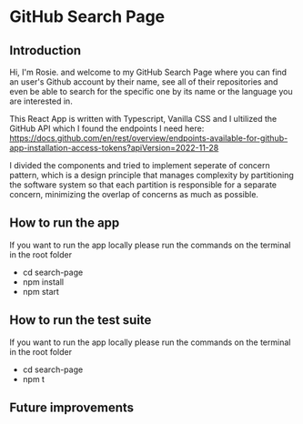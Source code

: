 # GitHub Search Page

## Introduction

Hi, I'm Rosie. and welcome to my GitHub Search Page where you can find an user's Github account by their name, see all of their repositories and even be able to search for the specific one by its name or the language you are interested in.

This React App is written with Typescript, Vanilla CSS and I ultilized the GitHub API which I found the endpoints I need here:
 https://docs.github.com/en/rest/overview/endpoints-available-for-github-app-installation-access-tokens?apiVersion=2022-11-28

I divided the components and tried to implement seperate of concern pattern, which is a design principle that manages complexity by partitioning the software system so that each partition is responsible for a separate concern, minimizing the overlap of concerns as much as possible.


## How to run the app
 
 If you want to run the app locally please run the commands on the terminal in the root folder
 - cd search-page
 - npm install
 - npm start

## How to run the test suite
 If you want to run the app locally please run the commands on the terminal in the root folder
 - cd search-page
 - npm t

## Future improvements